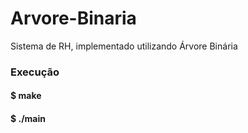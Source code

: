# Arvore-Binaria
Sistema de RH, implementado utilizando Árvore Binária

### Execução
#### $ make
#### $ ./main
